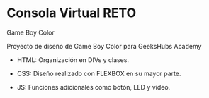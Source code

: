# Consola Virtual RETO
 Game Boy Color

Proyecto de diseño de Game Boy Color para GeeksHubs Academy

- HTML:
Organización en DIVs y clases.

- CSS: 
Diseño realizado con FLEXBOX en su mayor parte.

- JS:
Funciones adicionales como botón, LED y vídeo.
